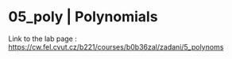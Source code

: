 # 05_poly | Polynomials

Link to the lab page : https://cw.fel.cvut.cz/b221/courses/b0b36zal/zadani/5_polynoms